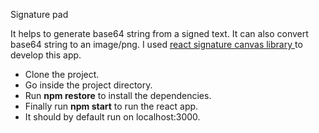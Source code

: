 Signature pad <br/> 

It helps to generate base64 string from a signed text. It can also convert base64 string to an image/png. 
I used <a href="https://github.com/agilgur5/react-signature-canvas">react signature canvas library </a> to develop this app.
- Clone the project.<br />
- Go inside the project directory. <br /> 
- Run <b>npm restore</b> to install the dependencies. <br /> 
- Finally run <b>npm start</b> to run the react app. 
- It should by default run on localhost:3000. 
